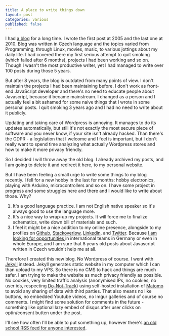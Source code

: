 ```yaml
---
title: A place to write things down
layout: post
categories: various
published: false
---
```


I had [a blog](https://zapisnik.pepiino.cz) for a long time. I wrote the first post at 2005 and the last one at 2010. Blog was written in Czech language and the topics varied from Programming, through Linux, movies, music, to various jottings about my daily life. I had covered there my first serious attempt to quit smoking (which failed after 6 months), projects I had been working and so on. Though I wasn't the most productive writer, yet I had managed to write over 100 posts during those 5 years.

But after 8 years, the blog is outdated from many points of view. I don't maintain the projects I had been maintaining before. I don't work as front-end JavaScript developer and there's no need to educate people about Javascript, because it became mainstream. I changed as a person and I actually feel a bit ashamed for some naive things that I wrote in some personal posts. I quit smoking 3 years ago and I had no need to write about it publicly.

Updating and taking care of Wordpress is annoying. It manages to do its updates automatically, but still it's not exactly the most secure piece of software and you never know, if your site isn't already hacked. Than there's the GDPR - a legislation that I welcome and I feel is important, but I don't really want to spend time analyzing what actually Wordpress stores and how to make it more privacy friendly.

So I decided I will throw away the old blog. I already archived my posts, and I am going to delete it and redirect it here, to my personal website. 

But I have been feeling a small urge to write some things to my blog recently. I fell for a new hobby in the last fer months: hobby electronics, playing with Arduino, microcontrollers and so on. I have some project in progress and some struggles here and there and I would like to write about those. Why? 

1. It's a good language practice. I am not English native speaker so it's always good to use the language more. 
2. It's a nice way to wrap-up my projects. It will force me to finalize schematics, write down bill of materials and such.
3. I feel it might be a nice addition to my online presence, alongside to my profiles on [Github](https://github.com/josefadamcik), [Stackoverlow](https://stackoverflow.com/story/josef.adamcik), [Linkedin](https://www.linkedin.com/in/josefadamcik), and [Twitter](https://www.twitter.com/josefadamcik). Because [I am looking for opportunities ](/#interested) in international teams in Germany or even in whole Europe, and I am sure that 8 years old posts about Javascript written in Czech wouldn't help me at all.

Therefore I created this new blog. No Wordpress of course. I went with [Jekyll](https://jekyllrb.com) instead. Jekyll generates static website in my computer which I can than upload to my VPS. So there is no CMS to hack and things are much safer. I am trying to make the website as much privacy friendly as possible. No cookies, very limited traffic analysis (anonymised IPs, no cookies, no user ids, respecting [Do-Not-Track](https://www.eff.org/issues/do-not-track)) using self-hosted installation of [Matomo](https://matomo.org) to avoid any sharing of data with third parties. That also means no like buttons, no embedded Youtube videos, no Imgur galleries and of course no comments. I might find some solution for comments in the future - something like optional lazy embed of disqus after user clicks on optin/consent butten under the post.

I'll see how often I'll be able to put something up, however there's [an old school RSS feed for anyone interested](https://josef-adamcik.cz/feed.xml).